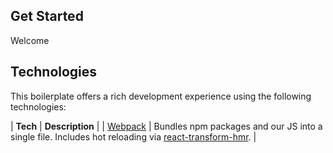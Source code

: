 ## Get Started

Welcome

## Technologies
This boilerplate offers a rich development experience using the following technologies:

| **Tech** | **Description** |
| [Webpack](https://webpack.js.org) | Bundles npm packages and our JS into a single file. Includes hot reloading via [react-transform-hmr](https://www.npmjs.com/package/react-transform-hmr). |
